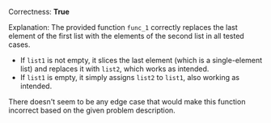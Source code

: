Correctness: **True**

Explanation: The provided function `func_1` correctly replaces the last element of the first list with the elements of the second list in all tested cases. 

- If `list1` is not empty, it slices the last element (which is a single-element list) and replaces it with `list2`, which works as intended.
- If `list1` is empty, it simply assigns `list2` to `list1`, also working as intended.

There doesn't seem to be any edge case that would make this function incorrect based on the given problem description.
